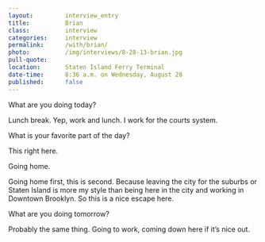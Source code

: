```yaml
---
layout:         interview_entry
title:          Brian
class:          interview
categories:     interview
permalink:      /with/brian/
photo:          /img/interviews/8-28-13-brian.jpg
pull-quote:
location:       Staten Island Ferry Terminal
date-time:      8:36 a.m. on Wednesday, August 28
published:      false
---
```


<p class="question">What are you doing today?</p>
<p>Lunch break. Yep, work and lunch. I work for the courts system.</p>

<p class="question">What is your favorite part of the day?</p>
<p>This right here.</p>
<p>Going home.</p>
<p>Going home first, this is second. Because leaving the city for the suburbs or Staten Island is more my style than being here in the city and working in Downtown Brooklyn. So this is a nice escape here.</p>

<p class="question">What are you doing tomorrow?</p>
<p>Probably the same thing. Going to work, coming down here if it’s nice out.</p>